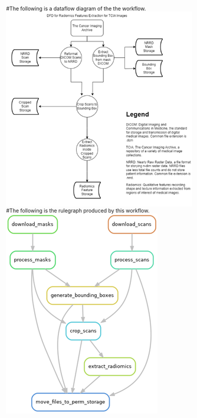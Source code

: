 #The following is a dataflow diagram of the the workflow.
![image info](./pictures/DFD.png)
#The following is the rulegraph produced by this workflow. 
![image info](./pictures/rulegraph.png)